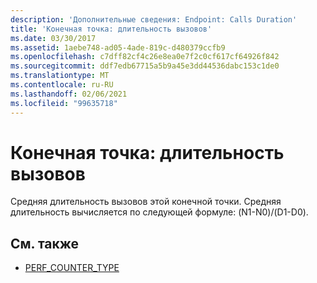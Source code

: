 ```yaml
---
description: 'Дополнительные сведения: Endpoint: Calls Duration'
title: 'Конечная точка: длительность вызовов'
ms.date: 03/30/2017
ms.assetid: 1aebe748-ad05-4ade-819c-d480379ccfb9
ms.openlocfilehash: c7dff82cf4c26e8ea0e7f2c0cf617cf64926f842
ms.sourcegitcommit: ddf7edb67715a5b9a45e3dd44536dabc153c1de0
ms.translationtype: MT
ms.contentlocale: ru-RU
ms.lasthandoff: 02/06/2021
ms.locfileid: "99635718"
---
```

# <a name="endpoint-calls-duration"></a>Конечная точка: длительность вызовов

Средняя длительность вызовов этой конечной точки.  Средняя длительность вычисляется по следующей формуле: (N1-N0)/(D1-D0).  
  
## <a name="see-also"></a>См. также

- [PERF_COUNTER_TYPE](/previous-versions/windows/it-pro/windows-server-2003/cc740048(v=ws.10))
